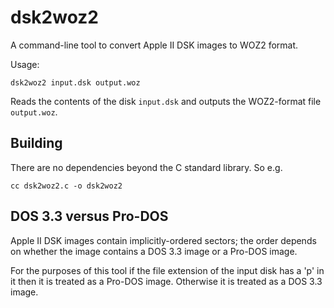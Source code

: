 # dsk2woz2
A command-line tool to convert Apple II DSK images to WOZ2 format.

Usage:

    dsk2woz2 input.dsk output.woz

Reads the contents of the disk `input.dsk` and outputs the WOZ2-format file `output.woz`.

## Building
There are no dependencies beyond the C standard library. So e.g.

    cc dsk2woz2.c -o dsk2woz2

## DOS 3.3 versus Pro-DOS
Apple II DSK images contain implicitly-ordered sectors; the order depends on whether the image contains a DOS 3.3 image or a Pro-DOS image.

For the purposes of this tool if the file extension of the input disk has a 'p' in it then it is treated as a Pro-DOS image. Otherwise it is treated as a DOS 3.3 image.
